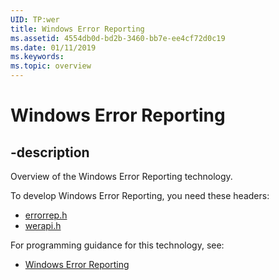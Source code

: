 ```yaml
---
UID: TP:wer
title: Windows Error Reporting
ms.assetid: 4554db0d-bd2b-3460-bb7e-ee4cf72d0c19
ms.date: 01/11/2019
ms.keywords: 
ms.topic: overview
---
```


# Windows Error Reporting

## -description

Overview of the Windows Error Reporting technology.

To develop Windows Error Reporting, you need these headers:

- [errorrep.h](../errorrep/index.md)
- [werapi.h](../werapi/index.md)

For programming guidance for this technology, see:

- [Windows Error Reporting](/windows/desktop/wer)
